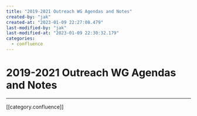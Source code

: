 ```yaml
---
title: "2019-2021 Outreach WG Agendas and Notes"
created-by: "jak"
created-at: "2023-01-09 22:27:08.479"
last-modified-by: "jak"
last-modified-at: "2023-01-09 22:30:32.179"
categories:
  - confluence
---
```


# 2019-2021 Outreach WG Agendas and Notes


---

[[category.confluence]]

